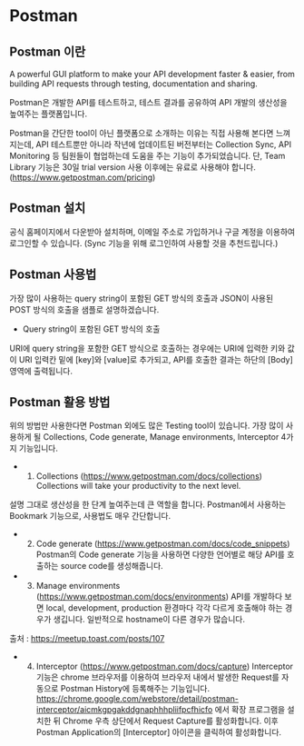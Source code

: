 # Postman

## Postman 이란
A powerful GUI platform to make your API development faster & easier, from building API requests through testing, documentation and sharing.

Postman은 개발한 API를 테스트하고, 테스트 결과를 공유하여 API 개발의 생산성을 높여주는 플랫폼입니다.

Postman을 간단한 tool이 아닌 플랫폼으로 소개하는 이유는 직접 사용해 본다면 느껴지는데, API 테스트뿐만 
아니라 작년에 업데이트된 버전부터는 Collection Sync, API Monitoring 등 팀원들이 협업하는데 도움을 주는 기능이 추가되었습니다. 
단, Team Library 기능은 30일 trial version 사용 이후에는 유료로 사용해야 합니다. (https://www.getpostman.com/pricing)

## Postman 설치
공식 홈페이지에서 다운받아 설치하며, 이메일 주소로 가입하거나 구글 계정을 이용하여 로그인할 수 있습니다. 
(Sync 기능을 위해 로그인하여 사용할 것을 추천드립니다.)


## Postman 사용법
가장 많이 사용하는 query string이 포함된 GET 방식의 호출과 JSON이 사용된 POST 방식의 호출을 샘플로 설명하겠습니다.

- Query string이 포함된 GET 방식의 호출


URI에 query string을 포함한 GET 방식으로 호출하는 경우에는 URI에 입력한 키와 값이 URI 입력칸 밑에 [key]와 [value]로 추가되고,
API를 호출한 결과는 하단의 [Body] 영역에 출력됩니다.


## Postman 활용 방법

위의 방법만 사용한다면 Postman 외에도 많은 Testing tool이 있습니다. 
가장 많이 사용하게 될 Collections, Code generate, Manage environments, Interceptor 4가지 기능입니다.


- 1. Collections (https://www.getpostman.com/docs/collections)
Collections will take your productivity to the next level.

설명 그대로 생산성을 한 단계 높여주는데 큰 역할을 합니다.
Postman에서 사용하는 Bookmark 기능으로, 사용법도 매우 간단합니다.

- 2. Code generate (https://www.getpostman.com/docs/code_snippets)
Postman의 Code generate 기능을 사용하면 다양한 언어별로 해당 API를 호출하는 source code를 생성해줍니다.

- 3. Manage environments (https://www.getpostman.com/docs/environments)
API를 개발하다 보면 local, development, production 환경마다 각각 다르게 호출해야 하는 경우가 생깁니다.
일반적으로 hostname이 다른 경우가 많습니다.


출처 : https://meetup.toast.com/posts/107
- 4. Interceptor (https://www.getpostman.com/docs/capture)
Interceptor 기능은 chrome 브라우저를 이용하여 브라우저 내에서 발생한 Request를 자동으로 Postman History에 등록해주는 기능입니다.
https://chrome.google.com/webstore/detail/postman-interceptor/aicmkgpgakddgnaphhhpliifpcfhicfo 에서 확장 프로그램을 설치한 뒤 
 Chrome 우측 상단에서 Request Capture를 활성화합니다. 이후 Postman Application의 [Interceptor]
아이콘을 클릭하여 활성화합니다.
